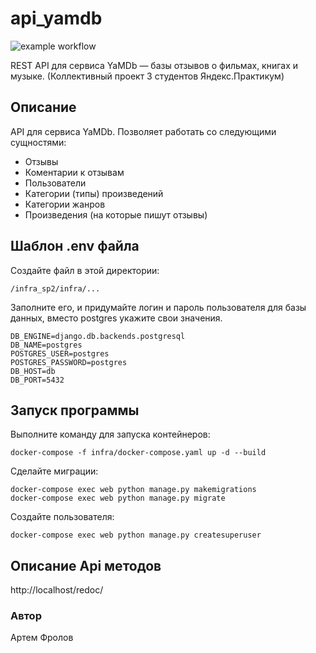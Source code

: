 
# api_yamdb

![example workflow](https://github.com/frollow/yamdb_final/actions/workflows/yamdb_workflow.yml/badge.svg)

REST API для сервиса YaMDb — базы отзывов о фильмах, книгах и музыке. (Коллективный проект 3 студентов Яндекс.Практикум)

## Описание
API для сервиса YaMDb.
Позволяет работать со следующими сущностями:
- Отзывы
- Коментарии к отзывам
- Пользователи
- Категории (типы) произведений
- Категории жанров
- Произведения (на которые пишут отзывы)

 ##  Шаблон .env файла
Создайте файл в этой директории:

    /infra_sp2/infra/...

 Заполните его, и придумайте логин и пароль пользователя для базы данных, 
 вместо postgres укажите свои значения.

    DB_ENGINE=django.db.backends.postgresql
    DB_NAME=postgres
    POSTGRES_USER=postgres
    POSTGRES_PASSWORD=postgres
    DB_HOST=db
    DB_PORT=5432

## Запуск программы

Выполните команду для запуска контейнеров:

    docker-compose -f infra/docker-compose.yaml up -d --build

Сделайте миграции:

    docker-compose exec web python manage.py makemigrations
    docker-compose exec web python manage.py migrate

Создайте пользователя:

    docker-compose exec web python manage.py createsuperuser

## Описание Api методов
http://localhost/redoc/

### Автор
Артем Фролов